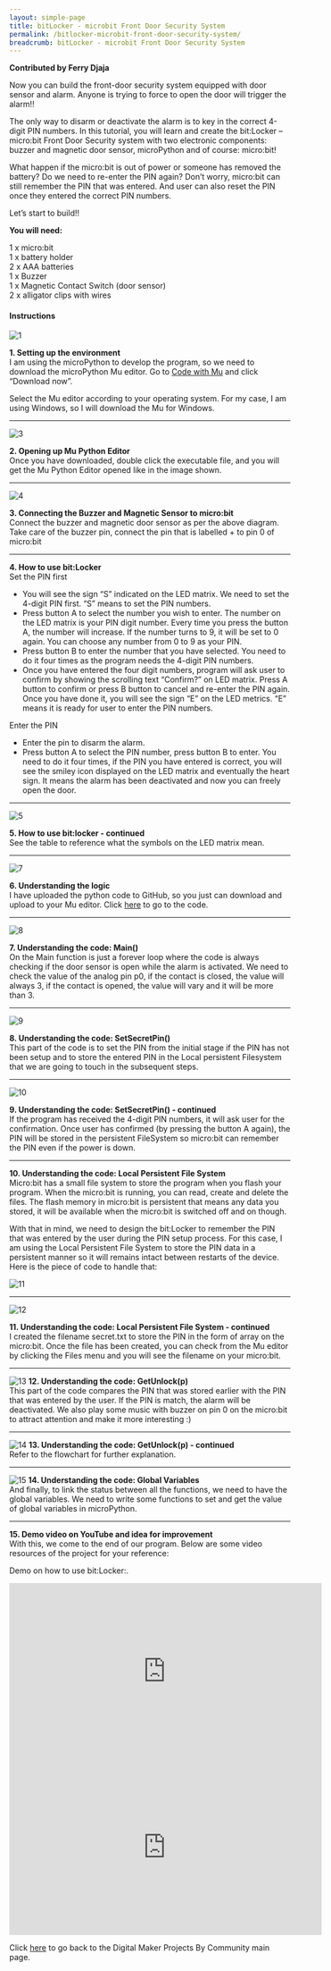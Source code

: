 ```yaml
---
layout: simple-page
title: bitLocker - microbit Front Door Security System
permalink: /bitlocker-microbit-front-door-security-system/
breadcrumb: bitLocker - microbit Front Door Security System
---
```


**Contributed by Ferry Djaja**

Now you can build the front-door security system equipped with door sensor and alarm. Anyone is trying to force to open the door will trigger the alarm!!<br>

The only way to disarm or deactivate the alarm is to key in the correct 4-digit PIN numbers. In this tutorial, you will learn and create the bit:Locker – micro:bit Front Door Security system with two electronic components: buzzer and magnetic door sensor, microPython and of course: micro:bit!<br>

What happen if the micro:bit is out of power or someone has removed the battery? Do we need to re-enter the PIN again? Don’t worry, micro:bit can still remember the PIN that was entered.  And user can also reset the PIN once they entered the correct PIN numbers.<br>

Let’s start to build!!<br>

**You will need:**<br>

1 x micro:bit<br>
1 x battery holder<br>
2 x AAA batteries<br>
1 x Buzzer<br>
1 x Magnetic Contact Switch (door sensor)<br>
2 x alligator clips with wires<br>

#### Instructions

![1](/images/in-schools/digital-maker/projects/smart-home/bitlocker/bitlocker1.jpg)

**1.  Setting up the environment** <br>I am using the microPython to develop the program, so we need to download the microPython Mu editor. Go to <a href="https://codewith.mu/" target="_blank">Code with Mu</a> and click “Download now”.
 
Select the Mu editor according to your operating system. For my case, I am using Windows, so I will download the Mu for Windows.<br>

---

![3](/images/in-schools/digital-maker/projects/smart-home/bitlocker/bitlocker2.jpg)

**2.  Opening up Mu Python Editor** <br>Once you have downloaded, double click the executable file, and you will get the Mu Python Editor opened like in the image shown.<br>

---

![4](/images/in-schools/digital-maker/projects/smart-home/bitlocker/bitlocker3.jpg)

**3. Connecting the Buzzer and Magnetic Sensor to micro:bit** <br>Connect the buzzer and magnetic door sensor as per the above diagram. Take care of the buzzer pin, connect the pin that is labelled + to pin 0 of micro:bit<br>

---

**4. How to use bit:Locker**<br>Set the PIN first

* You will see the sign “S” indicated on the LED matrix. We need to set the 4-digit PIN first.  “S” means to set the PIN numbers.<br>
* Press button A to select the number you wish to enter. The number on the LED matrix  is your PIN digit number. Every time you press the button A, the number will increase. If the number turns to 9, it will be set to 0 again. You can choose any number from 0 to 9 as your PIN.<br>
* Press button B to enter the number that you have selected. You need to do it four times as the program needs the 4-digit PIN numbers.<br>
* Once you have entered the four digit numbers, program will ask user to confirm by showing the scrolling text “Confirm?” on LED matrix. Press A button to confirm or press B button to cancel and re-enter the PIN again.
Once you have done it, you will see the sign “E” on the LED metrics. “E” means it is ready for user to enter the PIN numbers.<br>

Enter the PIN<br>

* Enter the pin to disarm the alarm.<br>
* Press button A to select the PIN number, press button B to enter. You need to do it four times, if the PIN you have entered is correct, you will see the smiley icon displayed on the LED matrix and eventually the heart sign. It means the alarm has been deactivated and now you can freely open the door.<br>

---

![5](/images/in-schools/digital-maker/projects/smart-home/bitlocker/bitlocker4.jpg)

**5. How to use bit:locker - continued**<br>See the table to reference what the symbols on the LED matrix mean.<br>

---

![7](/images/in-schools/digital-maker/projects/smart-home/bitlocker/bitlocker5.jpg)

**6.  Understanding the logic**<br>I have uploaded the python code to GitHub, so you just can download and upload to your Mu editor. Click <a href="https://github.com/ferrygun/bit-locker" target="_blank">here</a> to go to the code.<br>

---

![8](/images/in-schools/digital-maker/projects/smart-home/bitlocker/bitlocker6.jpg)

**7. Understanding the code: Main()**<br>On the Main function is just a forever loop where the code is always checking if the door sensor is open while the alarm is activated. We need to check the value of the analog pin p0, if the contact is closed, the value will always 3, if the contact is opened, the value will vary and it will be more than 3.<br>

---

![9](/images/in-schools/digital-maker/projects/smart-home/bitlocker/bitlocker7.jpg)

**8. Understanding the code: SetSecretPin()**<br>This part of the code is to set the PIN from the initial stage if the PIN has not been setup and to store the entered PIN in the Local persistent Filesystem that we are going to touch in the subsequent steps.<br>

---

![10](/images/in-schools/digital-maker/projects/smart-home/bitlocker/bitlocker8.jpg)

**9. Understanding the code: SetSecretPin() - continued**<br>If the program has received the 4-digit PIN numbers, it will ask user for the confirmation. Once user has confirmed (by pressing the button A again), the PIN will be stored in the persistent FileSystem so micro:bit can remember the PIN even if the power is down.<br>

---

**10. Understanding the code: Local Persistent File System**<br>Micro:bit has a small file system to store the program when you flash your program. When the micro:bit is running, you can read, create and delete the files. The flash memory in micro:bit is persistent that means any data you stored, it will be available when the micro:bit is switched off and on though.

With that in mind, we need to design the bit:Locker to remember the PIN that was entered by the user during the PIN setup process. For this case, I am using the Local Persistent File System to store the PIN data in a persistent manner so it will remains intact between restarts of the device. Here is the piece of code to handle that:<br>

![11](/images/in-schools/digital-maker/projects/smart-home/bitlocker/bitlocker9.jpg)

---

![12](/images/in-schools/digital-maker/projects/smart-home/bitlocker/bitlocker10.jpg)

**11. Understanding the code: Local Persistent File System - continued**<br>I created the filename secret.txt to store the PIN in the form of array on the micro:bit. Once the file has been created, you can check from the Mu editor by clicking the Files menu and you will see the filename on your micro:bit.<br>

---

![13](/images/in-schools/digital-maker/projects/smart-home/bitlocker/bitlocker11.jpg)
**12. Understanding the code: GetUnlock(p)**<br>This part of the code compares the PIN that was stored earlier with the PIN that was entered by the user. If the PIN is match, the alarm will be deactivated. We also play some music with buzzer on pin 0 on the  micro:bit to attract attention and make it more interesting :)<br>

---

![14](/images/in-schools/digital-maker/projects/smart-home/bitlocker/bitlocker12.jpg)
**13. Understanding the code: GetUnlock(p) - continued**<br>Refer to the flowchart for further explanation.<br>

---

![15](/images/in-schools/digital-maker/projects/smart-home/bitlocker/bitlocker13.jpg)
**14. Understanding the code: Global Variables**<br>And finally, to link the status between all the functions, we need to have the global variables. We need to write some functions to set and get the value of global variables in microPython.<br>

---

**15. Demo video on YouTube and idea for improvement**<br>With this, we come to the end of our program. Below are some video resources of the project for your reference:

 
Demo on how to use bit:Locker:.<br>
<div class="bp-youtube">
      <iframe width="560" height="315" src="https://www.youtube.com/embed/52AHtYndh7w" frameborder="0" allow="accelerometer; autoplay; encrypted-media; gyroscope; picture-in-picture" allowfullscreen></iframe>
</div>
<div class="bp-youtube">
      <iframe width="560" height="315" src="https://www.youtube.com/embed/gK1MqeqcFhY" frameborder="0" allow="accelerometer; autoplay; encrypted-media; gyroscope; picture-in-picture" allowfullscreen></iframe>
</div>

Click [here](/in-schools/digital-maker/projects/) to go back to the Digital Maker Projects By Community main page.
